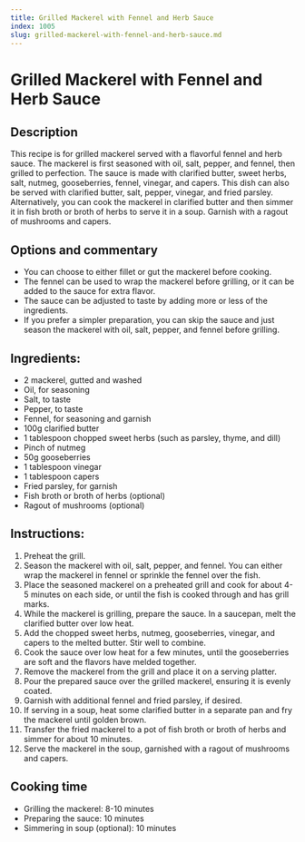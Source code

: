 ```yaml
---
title: Grilled Mackerel with Fennel and Herb Sauce
index: 1005
slug: grilled-mackerel-with-fennel-and-herb-sauce.md
---
```


# Grilled Mackerel with Fennel and Herb Sauce

## Description
This recipe is for grilled mackerel served with a flavorful fennel and herb sauce. The mackerel is first seasoned with oil, salt, pepper, and fennel, then grilled to perfection. The sauce is made with clarified butter, sweet herbs, salt, nutmeg, gooseberries, fennel, vinegar, and capers. This dish can also be served with clarified butter, salt, pepper, vinegar, and fried parsley. Alternatively, you can cook the mackerel in clarified butter and then simmer it in fish broth or broth of herbs to serve it in a soup. Garnish with a ragout of mushrooms and capers.

## Options and commentary
- You can choose to either fillet or gut the mackerel before cooking.
- The fennel can be used to wrap the mackerel before grilling, or it can be added to the sauce for extra flavor.
- The sauce can be adjusted to taste by adding more or less of the ingredients.
- If you prefer a simpler preparation, you can skip the sauce and just season the mackerel with oil, salt, pepper, and fennel before grilling.

## Ingredients:
- 2 mackerel, gutted and washed
- Oil, for seasoning
- Salt, to taste
- Pepper, to taste
- Fennel, for seasoning and garnish
- 100g clarified butter
- 1 tablespoon chopped sweet herbs (such as parsley, thyme, and dill)
- Pinch of nutmeg
- 50g gooseberries
- 1 tablespoon vinegar
- 1 tablespoon capers
- Fried parsley, for garnish
- Fish broth or broth of herbs (optional)
- Ragout of mushrooms (optional)

## Instructions:
1. Preheat the grill.
2. Season the mackerel with oil, salt, pepper, and fennel. You can either wrap the mackerel in fennel or sprinkle the fennel over the fish.
3. Place the seasoned mackerel on a preheated grill and cook for about 4-5 minutes on each side, or until the fish is cooked through and has grill marks.
4. While the mackerel is grilling, prepare the sauce. In a saucepan, melt the clarified butter over low heat.
5. Add the chopped sweet herbs, nutmeg, gooseberries, vinegar, and capers to the melted butter. Stir well to combine.
6. Cook the sauce over low heat for a few minutes, until the gooseberries are soft and the flavors have melded together.
7. Remove the mackerel from the grill and place it on a serving platter.
8. Pour the prepared sauce over the grilled mackerel, ensuring it is evenly coated.
9. Garnish with additional fennel and fried parsley, if desired.
10. If serving in a soup, heat some clarified butter in a separate pan and fry the mackerel until golden brown.
11. Transfer the fried mackerel to a pot of fish broth or broth of herbs and simmer for about 10 minutes.
12. Serve the mackerel in the soup, garnished with a ragout of mushrooms and capers.

## Cooking time
- Grilling the mackerel: 8-10 minutes
- Preparing the sauce: 10 minutes
- Simmering in soup (optional): 10 minutes